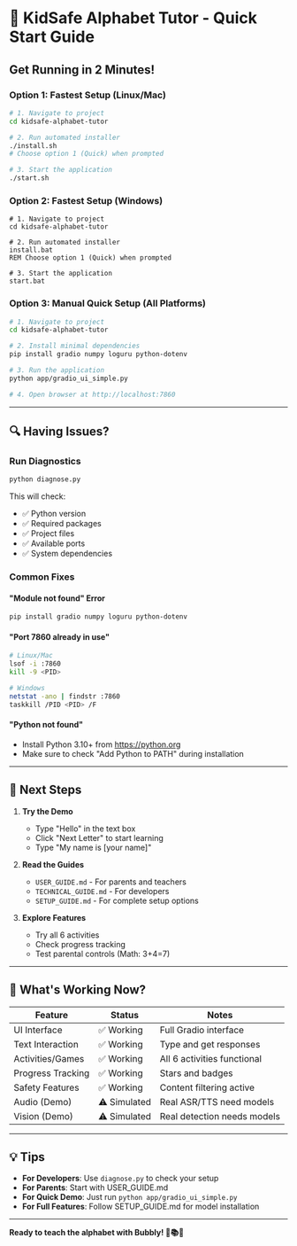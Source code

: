 # 🚀 KidSafe Alphabet Tutor - Quick Start Guide

## Get Running in 2 Minutes!

### Option 1: Fastest Setup (Linux/Mac)
```bash
# 1. Navigate to project
cd kidsafe-alphabet-tutor

# 2. Run automated installer
./install.sh
# Choose option 1 (Quick) when prompted

# 3. Start the application
./start.sh
```

### Option 2: Fastest Setup (Windows)
```batch
# 1. Navigate to project
cd kidsafe-alphabet-tutor

# 2. Run automated installer
install.bat
REM Choose option 1 (Quick) when prompted

# 3. Start the application
start.bat
```

### Option 3: Manual Quick Setup (All Platforms)
```bash
# 1. Navigate to project
cd kidsafe-alphabet-tutor

# 2. Install minimal dependencies
pip install gradio numpy loguru python-dotenv

# 3. Run the application
python app/gradio_ui_simple.py

# 4. Open browser at http://localhost:7860
```

---

## 🔍 Having Issues?

### Run Diagnostics
```bash
python diagnose.py
```

This will check:
- ✅ Python version
- ✅ Required packages
- ✅ Project files
- ✅ Available ports
- ✅ System dependencies

### Common Fixes

#### "Module not found" Error
```bash
pip install gradio numpy loguru python-dotenv
```

#### "Port 7860 already in use"
```bash
# Linux/Mac
lsof -i :7860
kill -9 <PID>

# Windows
netstat -ano | findstr :7860
taskkill /PID <PID> /F
```

#### "Python not found"
- Install Python 3.10+ from https://python.org
- Make sure to check "Add Python to PATH" during installation

---

## 📖 Next Steps

1. **Try the Demo**
   - Type "Hello" in the text box
   - Click "Next Letter" to start learning
   - Type "My name is [your name]"

2. **Read the Guides**
   - `USER_GUIDE.md` - For parents and teachers
   - `TECHNICAL_GUIDE.md` - For developers
   - `SETUP_GUIDE.md` - For complete setup options

3. **Explore Features**
   - Try all 6 activities
   - Check progress tracking
   - Test parental controls (Math: 3+4=7)

---

## 🎯 What's Working Now?

| Feature | Status | Notes |
|---------|--------|-------|
| UI Interface | ✅ Working | Full Gradio interface |
| Text Interaction | ✅ Working | Type and get responses |
| Activities/Games | ✅ Working | All 6 activities functional |
| Progress Tracking | ✅ Working | Stars and badges |
| Safety Features | ✅ Working | Content filtering active |
| Audio (Demo) | ⚠️ Simulated | Real ASR/TTS need models |
| Vision (Demo) | ⚠️ Simulated | Real detection needs models |

---

## 💡 Tips

- **For Developers**: Use `diagnose.py` to check your setup
- **For Parents**: Start with USER_GUIDE.md
- **For Quick Demo**: Just run `python app/gradio_ui_simple.py`
- **For Full Features**: Follow SETUP_GUIDE.md for model installation

---

**Ready to teach the alphabet with Bubbly! 🫧📚✨**